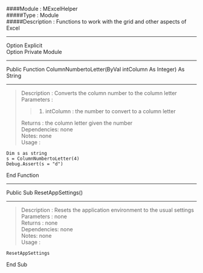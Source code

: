 ####Module : MExcelHelper  
#####Type : Module  
#####Description : Functions to work with the grid and other aspects of Excel  
***  
Option Explicit  
Option Private Module  
***  
Public Function ColumnNumbertoLetter(ByVal intColumn As Integer) As String  
***  
>Description : Converts the column number to the column letter  
>Parameters  :  
> > 1. intColumn : the number to convert to a column letter  
>  
>Returns : the column letter given the number  
>Dependencies: none  
>Notes: none  
>Usage :  
```  
Dim s as string  
s = ColumnNumbertoLetter(4)  
Debug.Assert(s = "d")  
```  
End Function  
***  
Public Sub ResetAppSettings()  
***  
>Description : Resets the application environment to the usual settings  
>Parameters : none  
>Returns : none  
>Dependencies: none  
>Notes: none  
>Usage :  
```  
ResetAppSettings  
```  
End Sub  
